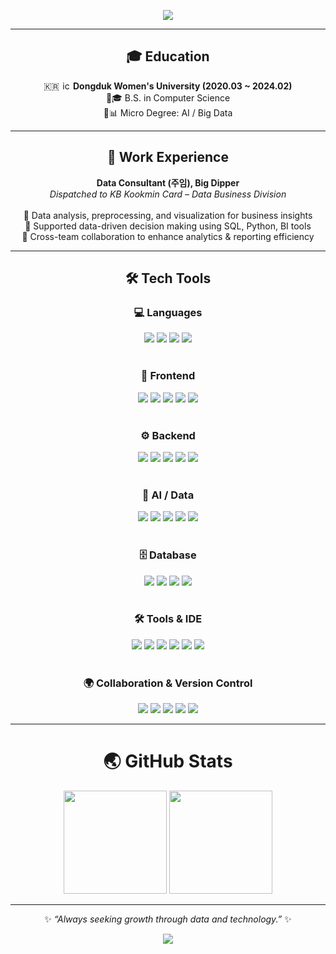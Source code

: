 <div align="center">

<!-- Header -->
<p>
  <img src="https://capsule-render.vercel.app/api?type=waving&color=gradient&height=220&section=header&text=🌸%20Yeji%20Park%20🌸&fontSize=42&fontAlign=50&fontAlignY=40&animation=twinkling&desc=Computer%20Science%20%7C%20Data%20Analysis%20%7C%20AI/BigData&descAlign=50&descAlignY=60" />
</p>

---

## 🎓 Education
<p>
  🇰🇷 <img src="https://theseedwikifile.theseed.io/35/3575d1948fdd0c47ab08fad2fa54eb174b616f7d0daf786d1804e5e004c8c22b.webp" alt="icon" width="14" height="14">  
  <b>Dongduk Women's University (2020.03 ~ 2024.02)</b><br/>
  🔹🎓 B.S. in Computer Science <br/>
  🔹📊 Micro Degree: AI / Big Data
</p>

---

## 💼 Work Experience
<p>
  <b>Data Consultant (주임), Big Dipper</b><br/>
  <i>Dispatched to KB Kookmin Card – Data Business Division</i><br/><br/>
  🔹 Data analysis, preprocessing, and visualization for business insights<br/>
  🔹 Supported data-driven decision making using SQL, Python, BI tools<br/>
  🔹 Cross-team collaboration to enhance analytics & reporting efficiency
</p>

---

## 🛠️ Tech Tools  

<p>
  
<!-- Language -->
### 💻 Languages <br/>
<img src="https://img.shields.io/badge/Java-FFFFFF?style=for-the-badge&logo=openjdk&logoColor=black"/> 
<img src="https://img.shields.io/badge/C-A8B9CC?style=for-the-badge&logo=c&logoColor=black"/>
<img src="https://img.shields.io/badge/Python-3776AB?style=for-the-badge&logo=python&logoColor=white"/>
<img src="https://img.shields.io/badge/Kotlin-0095D5?style=for-the-badge&logo=kotlin&logoColor=white"/><br/><br/>

<!-- Frontend -->
### 🎨 Frontend<br/>
<img src="https://img.shields.io/badge/HTML5-E34F26?style=for-the-badge&logo=html5&logoColor=white"/>
<img src="https://img.shields.io/badge/CSS3-1572B6?style=for-the-badge&logo=css3&logoColor=white"/>
<img src="https://img.shields.io/badge/JavaScript-F7DF1E?style=for-the-badge&logo=javascript&logoColor=black"/>
<img src="https://img.shields.io/badge/React-61DAFB?style=for-the-badge&logo=react&logoColor=black"/>
<img src="https://img.shields.io/badge/Flutter-02569B?style=for-the-badge&logo=flutter&logoColor=white"/><br/><br/>

<!-- Backend -->
### ⚙️ Backend <br/>
<img src="https://img.shields.io/badge/Spring-6DB33F?style=for-the-badge&logo=spring&logoColor=white"/>
<img src="https://img.shields.io/badge/SpringBoot-6DB33F?style=for-the-badge&logo=springboot&logoColor=white"/>
<img src="https://img.shields.io/badge/MyBatis-35A69E?style=for-the-badge&logoColor=white"/>
<img src="https://img.shields.io/badge/JSP-007396?style=for-the-badge&logo=java&logoColor=white"/>
<img src="https://img.shields.io/badge/JDBC-007396?style=for-the-badge&logo=java&logoColor=white"/><br/><br/>

<!-- AI Tools -->
### 🤖 AI / Data<br/>
<img src="https://img.shields.io/badge/PyTorch-EE4C2C?style=for-the-badge&logo=pytorch&logoColor=white"/>
<img src="https://img.shields.io/badge/TensorFlow-FF6F00?style=for-the-badge&logo=tensorflow&logoColor=white"/>
<img src="https://img.shields.io/badge/Pandas-150458?style=for-the-badge&logo=pandas&logoColor=white"/>
<img src="https://img.shields.io/badge/NumPy-013243?style=for-the-badge&logo=numpy&logoColor=white"/>
<img src="https://img.shields.io/badge/OpenCV-5C3EE8?style=for-the-badge&logo=opencv&logoColor=white"/><br/><br/>

<!-- Database -->
### 🗄️ Database<br/>
<img src="https://img.shields.io/badge/Oracle-F80000?style=for-the-badge&logo=oracle&logoColor=white"/>
<img src="https://img.shields.io/badge/MySQL-4479A1?style=for-the-badge&logo=mysql&logoColor=white"/>
<img src="https://img.shields.io/badge/Apache%20Hive-FDEE21?style=for-the-badge&logo=apachehive&logoColor=black"/>
<img src="https://img.shields.io/badge/Apache%20Impala-FF6600?style=for-the-badge&logo=apache&logoColor=white"/><br/><br/>

<!-- Tools & IDE -->
### 🛠️ Tools & IDE<br/>
<img src="https://img.shields.io/badge/Eclipse-2C2255?style=for-the-badge&logo=eclipse&logoColor=white"/>
<img src="https://img.shields.io/badge/IntelliJIDEA-000000?style=for-the-badge&logo=intellijidea&logoColor=white"/>
<img src="https://img.shields.io/badge/VSCode-007ACC?style=for-the-badge&logo=visualstudiocode&logoColor=white"/>
<img src="https://img.shields.io/badge/Jupyter-F37626?style=for-the-badge&logo=jupyter&logoColor=white"/>
<img src="https://img.shields.io/badge/Google%20Colab-F9AB00?style=for-the-badge&logo=googlecolab&logoColor=white"/>
<img src="https://img.shields.io/badge/Android%20Studio-3DDC84?style=for-the-badge&logo=androidstudio&logoColor=white"/><br/><br/>

<!-- Collaboration & Version Control -->
### 🌍 Collaboration & Version Control<br/>
<img src="https://img.shields.io/badge/Git-F05032?style=for-the-badge&logo=git&logoColor=white"/>
<img src="https://img.shields.io/badge/GitHub-181717?style=for-the-badge&logo=github&logoColor=white"/>
<img src="https://img.shields.io/badge/Notion-000000?style=for-the-badge&logo=notion&logoColor=white"/>
<img src="https://img.shields.io/badge/Figma-F24E1E?style=for-the-badge&logo=figma&logoColor=white"/>
<img src="https://img.shields.io/badge/Zoom-2D8CFF?style=for-the-badge&logo=zoom&logoColor=white"/>
</p>

---

# 🌏 GitHub Stats  
<p>
  <img src="https://github-readme-stats.vercel.app/api?username=Li5ht&show_icons=true&theme=omni" height="165"/>
  <img src="https://github-readme-stats.vercel.app/api/top-langs/?username=Li5ht&layout=compact&langs_count=6&theme=omni" height="165"/>
</p>

---

✨ _“Always seeking growth through data and technology.”_ ✨  

<!-- Footer -->
<p>
  <img src="https://capsule-render.vercel.app/api?type=waving&color=gradient&height=140&section=footer"/>
</p>

</div>
